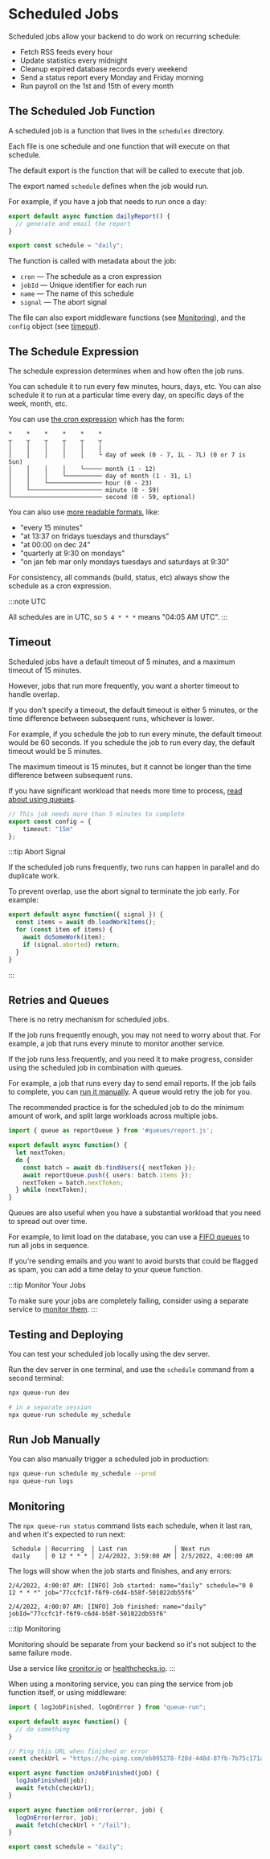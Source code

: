 # Scheduled Jobs

Scheduled jobs allow your backend to do work on recurring schedule:

* Fetch RSS feeds every hour
* Update statistics every midnight
* Cleanup expired database records every weekend
* Send a status report every Monday and Friday morning
* Run payroll on the 1st and 15th of every month


## The Scheduled Job Function

A scheduled job is a function that lives in the `schedules` directory.

Each file is one schedule and one function that will execute on that schedule.

The default export is the function that will be called to execute that job.

The export named `schedule` defines when the job would run.

For example, if you have a job that needs to run once a day:

```ts title=schedules/report.ts
export default async function dailyReport() {
  // generate and email the report
}

export const schedule = "daily";
```

The function is called with metadata about the job:

* `cron` — The schedule as a cron expression
* `jobId` — Unique identifier for each run
* `name` — The name of this schedule
* `signal` — The abort signal

The file can also export middleware functions (see [Monitoring](#monitoring)), and the `config` object (see [timeout](#timeout)).



## The Schedule Expression

The schedule expression determines when and how often the job runs.

You can schedule it to run every few minutes, hours, days, etc. You can also schedule it to run at a particular time every day, on specific days of the week, month, etc.

You can use [the cron expression](https://crontab.guru/) which has the form:

```
*    *    *    *    *    *
┬    ┬    ┬    ┬    ┬    ┬
│    │    │    │    │    |
│    │    │    │    │    └ day of week (0 - 7, 1L - 7L) (0 or 7 is Sun)
│    │    │    │    └───── month (1 - 12)
│    │    │    └────────── day of month (1 - 31, L)
│    │    └─────────────── hour (0 - 23)
│    └──────────────────── minute (0 - 59)
└───────────────────────── second (0 - 59, optional)
```

You can also use [more readable formats](https://www.npmjs.com/package/friendly-node-cron), like:

* "every 15 minutes"
* "at 13:37 on fridays tuesdays and thursdays"
* "at 00:00 on dec 24"
* "quarterly at 9:30 on mondays"
* "on jan feb mar only mondays tuesdays and saturdays at 9:30"

For consistency, all commands (build, status, etc) always show the schedule as a cron expression.

:::note UTC

All schedules are in UTC, so `5 4 * * *` means "04:05 AM UTC".
:::


## Timeout

Scheduled jobs have a default timeout of 5 minutes, and a maximum timeout of 15 minutes.

However, jobs that run more frequently, you want a shorter timeout to handle overlap.

If you don't specify a timeout, the default timeout is either 5 minutes, or the time difference between subsequent runs, whichever is lower.

For example, if you schedule the job to run every minute, the default timeout would be 60 seconds. If you schedule the job to run every day, the default timeout would be 5 minutes.

The maximum timeout is 15 minutes, but it cannot be longer than the time difference between subsequent runs.

If you have significant workload that needs more time to process, [read about using queues](#retries-and-queues).

```ts
// This job needs more than 5 minutes to complete
export const config = {
	timeout: "15m"
};
```


:::tip Abort Signal

If the scheduled job runs frequently, two runs can happen in parallel and do duplicate work.

To prevent overlap, use the abort signal to terminate the job early. For example:

```ts
export default async function({ signal }) {
  const items = await db.loadWorkItems();
  for (const item of items) {
    await doSomeWork(item);
    if (signal.aborted) return;
  }
}
```
:::


## Retries and Queues

There is no retry mechanism for scheduled jobs.

If the job runs frequently enough, you may not need to worry about that. For example, a job that runs every minute to monitor another service.

If the job runs less frequently, and you need it to make progress, consider using the scheduled job in combination with queues.

For example, a job that runs every day to send email reports. If the job fails to complete, you can [run it manually](#run-job-manually). A queue would retry the job for you.

The recommended practice is for the scheduled job to do the minimum amount of work, and split large workloads across multiple jobs.

```ts title=schedules/reports.ts
import { queue as reportQueue } from '#queues/report.js';

export default async function() {
  let nextToken;
  do {
    const batch = await db.findUsers({ nextToken });
	await reportQueue.push({ users: batch.items });
	nextToken = batch.nextToken;
  } while (nextToken);
}
```

Queues are also useful when you have a substantial workload that you need to spread out over time.

For example, to limit load on the database, you can use a [FIFO queues](queues.md) to run all jobs in sequence.

If you're sending emails and you want to avoid bursts that could be flagged as spam, you can add a time delay to your queue function.

:::tip Monitor Your Jobs

To make sure your jobs are completely failing, consider using a separate service to [monitor them](#monitoring).
:::


## Testing and Deploying

You can test your scheduled job locally using the dev server.

Run the dev server in one terminal, and use the `schedule` command from a second terminal:

```bash
npx queue-run dev

# in a separate session
npx queue-run schedule my_schedule
```


## Run Job Manually

You can also manually trigger a scheduled job in production:

```bash
npx queue-run schedule my_schedule --prod
npx queue-run logs
```


## Monitoring

The `npx queue-run status` command lists each schedule, when it last ran, and when it's expected to run next:

```
 Schedule │ Recurring  │ Last run             │ Next run
 daily    │ 0 12 * * * │ 2/4/2022, 3:59:00 AM │ 2/5/2022, 4:00:00 AM
```

The logs will show when the job starts and finishes, and any errors:

```
2/4/2022, 4:00:07 AM: [INFO] Job started: name="daily" schedule="0 0 12 * * *" job="77ccfc1f-f6f9-c6d4-b58f-501022db55f6"

2/4/2022, 4:00:07 AM: [INFO] Job finished: name="daily" jobId="77ccfc1f-f6f9-c6d4-b58f-501022db55f6"
```

:::tip Monitoring

Monitoring should be separate from your backend so it's not subject to the same failure mode.

Use a service like [cronitor.io](https://cronitor.io) or [healthchecks.io](https://healthchecks.io).
:::

When using a monitoring service, you can ping the service from job function itself, or using middleware:

```ts
import { logJobFinished, logOnError } from "queue-run";

export default async function() {
  // do something
}

// Ping this URL when finished or error
const checkUrl = "https://hc-ping.com/eb095278-f28d-448d-87fb-7b75c171a6aa";

export async function onJobFinished(job) {
  logJobFinished(job);
  await fetch(checkUrl);
}

export async function onError(error, job) {
  logOnError(error, job);
  await fetch(checkUrl + "/fail");
}

export const schedule = "daily";
```
